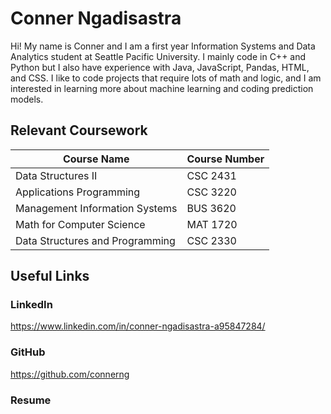 # Conner Ngadisastra
Hi! My name is Conner and I am a first year Information Systems and Data Analytics student at Seattle Pacific University. I mainly code in C++ and Python but I also have experience with Java, JavaScript, Pandas, HTML, and CSS. I like to code projects that require lots of math and logic, and I am interested in learning more about machine learning and coding prediction models.

## Relevant Coursework
| Course Name                     | Course Number |
| ------------------------------- | ------------- |
| Data Structures II              | CSC 2431      |
| Applications Programming        | CSC 3220      |
| Management Information Systems  | BUS 3620      |
| Math for Computer Science       | MAT 1720      |
| Data Structures and Programming | CSC 2330      |

## Useful Links
### LinkedIn
https://www.linkedin.com/in/conner-ngadisastra-a95847284/

### GitHub
https://github.com/connerng

### Resume


